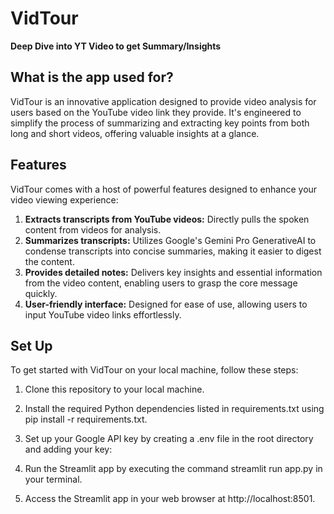 # VidTour

**Deep Dive into YT Video to get Summary/Insights**

## What is the app used for?
VidTour is an innovative application designed to provide video analysis for users based on the YouTube video link they provide. It's engineered to simplify the process of summarizing and extracting key points from both long and short videos, offering valuable insights at a glance.

## Features
VidTour comes with a host of powerful features designed to enhance your video viewing experience:

1. **Extracts transcripts from YouTube videos:** Directly pulls the spoken content from videos for analysis.
2. **Summarizes transcripts:** Utilizes Google's Gemini Pro GenerativeAI to condense transcripts into concise summaries, making it easier to digest the content.
3. **Provides detailed notes:** Delivers key insights and essential information from the video content, enabling users to grasp the core message quickly.
4. **User-friendly interface:** Designed for ease of use, allowing users to input YouTube video links effortlessly.

## Set Up
To get started with VidTour on your local machine, follow these steps:

1. Clone this repository to your local machine.

2. Install the required Python dependencies listed in requirements.txt using pip install -r requirements.txt.

3. Set up your Google API key by creating a .env file in the root directory and adding your key:

4. Run the Streamlit app by executing the command streamlit run app.py in your terminal.

5. Access the Streamlit app in your web browser at http://localhost:8501.


